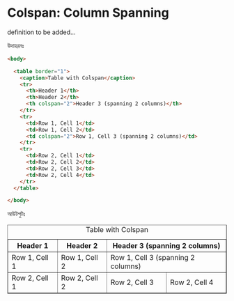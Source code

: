 # Colspan: Column Spanning

definition to be added...

উদাহরনঃ
```html
<body>

  <table border="1">
    <caption>Table with Colspan</caption>
    <tr>
      <th>Header 1</th>
      <th>Header 2</th>
      <th colspan="2">Header 3 (spanning 2 columns)</th>
    </tr>
    <tr>
      <td>Row 1, Cell 1</td>
      <td>Row 1, Cell 2</td>
      <td colspan="2">Row 1, Cell 3 (spanning 2 columns)</td>
    </tr>
    <tr>
      <td>Row 2, Cell 1</td>
      <td>Row 2, Cell 2</td>
      <td>Row 2, Cell 3</td>
      <td>Row 2, Cell 4</td>
    </tr>
  </table>

</body>
```

আউটপুটঃ 

<body>
  <table border="1">
    <caption>Table with Colspan</caption>
    <tr>
      <th>Header 1</th>
      <th>Header 2</th>
      <th colspan="2">Header 3 (spanning 2 columns)</th>
    </tr>
    <tr>
      <td>Row 1, Cell 1</td>
      <td>Row 1, Cell 2</td>
      <td colspan="2">Row 1, Cell 3 (spanning 2 columns)</td>
    </tr>
    <tr>
      <td>Row 2, Cell 1</td>
      <td>Row 2, Cell 2</td>
      <td>Row 2, Cell 3</td>
      <td>Row 2, Cell 4</td>
    </tr>
  </table>
</body>
